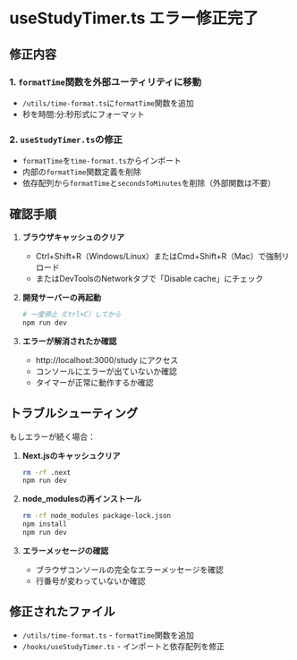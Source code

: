 # useStudyTimer.ts エラー修正完了

## 修正内容

### 1. `formatTime`関数を外部ユーティリティに移動
- `/utils/time-format.ts`に`formatTime`関数を追加
- 秒を時間:分:秒形式にフォーマット

### 2. `useStudyTimer.ts`の修正
- `formatTime`を`time-format.ts`からインポート
- 内部の`formatTime`関数定義を削除
- 依存配列から`formatTime`と`secondsToMinutes`を削除（外部関数は不要）

## 確認手順

1. **ブラウザキャッシュのクリア**
   - Ctrl+Shift+R（Windows/Linux）またはCmd+Shift+R（Mac）で強制リロード
   - またはDevToolsのNetworkタブで「Disable cache」にチェック

2. **開発サーバーの再起動**
   ```bash
   # 一度停止（Ctrl+C）してから
   npm run dev
   ```

3. **エラーが解消されたか確認**
   - http://localhost:3000/study にアクセス
   - コンソールにエラーが出ていないか確認
   - タイマーが正常に動作するか確認

## トラブルシューティング

もしエラーが続く場合：

1. **Next.jsのキャッシュクリア**
   ```bash
   rm -rf .next
   npm run dev
   ```

2. **node_modulesの再インストール**
   ```bash
   rm -rf node_modules package-lock.json
   npm install
   npm run dev
   ```

3. **エラーメッセージの確認**
   - ブラウザコンソールの完全なエラーメッセージを確認
   - 行番号が変わっていないか確認

## 修正されたファイル
- `/utils/time-format.ts` - `formatTime`関数を追加
- `/hooks/useStudyTimer.ts` - インポートと依存配列を修正